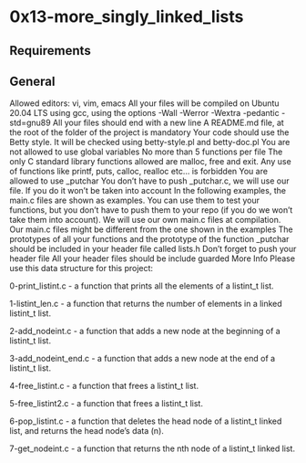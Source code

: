 # 0x13-more_singly_linked_lists


## Requirements
## General
Allowed editors: vi, vim, emacs
All your files will be compiled on Ubuntu 20.04 LTS using gcc, using the options -Wall -Werror -Wextra -pedantic -std=gnu89
All your files should end with a new line
A README.md file, at the root of the folder of the project is mandatory
Your code should use the Betty style. It will be checked using betty-style.pl and betty-doc.pl
You are not allowed to use global variables
No more than 5 functions per file
The only C standard library functions allowed are malloc, free and exit. Any use of functions like printf, puts, calloc, realloc etc… is forbidden
You are allowed to use _putchar
You don’t have to push _putchar.c, we will use our file. If you do it won’t be taken into account
In the following examples, the main.c files are shown as examples. You can use them to test your functions, but you don’t have to push them to your repo (if you do we won’t take them into account). We will use our own main.c files at compilation. Our main.c files might be different from the one shown in the examples
The prototypes of all your functions and the prototype of the function _putchar should be included in your header file called lists.h
Don’t forget to push your header file
All your header files should be include guarded
More Info
Please use this data structure for this project:

0-print_listint.c -  a function that prints all the elements of a listint_t list.

1-listint_len.c - a function that returns the number of elements in a linked listint_t list.

2-add_nodeint.c -  a function that adds a new node at the beginning of a listint_t list.

3-add_nodeint_end.c - a function that adds a new node at the end of a listint_t list.

4-free_listint.c -  a function that frees a listint_t list.

5-free_listint2.c - a function that frees a listint_t list.

6-pop_listint.c -  a function that deletes the head node of a listint_t linked list, and returns the head node’s data (n).

7-get_nodeint.c - a function that returns the nth node of a listint_t linked list.


